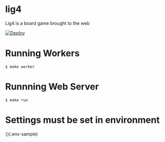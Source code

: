 # lig4
Lig4 is a board game brought to the web

[![Deploy](https://www.herokucdn.com/deploy/button.svg)](https://heroku.com/deploy?template=https://github.com/globocom/lig4/tree/heroku)


# Running Workers

```
$ make worker
```

# Runnning Web Server

```
$ make run
```

# Settings must be set in environment

{}(.env-sample)
